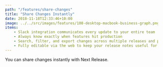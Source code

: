 ```yaml
---
path: "/features/share-changes"
title: "Share Changes Instantly"
date: 2018-11-18T12:33:46+10:00
image: ../../src/images/features/100-desktop-macbook-business-graph.png
items:
    - Slack integration communicates every update to your entire team
    - Always know exactly when features hit production
    - Search, filter, and export changes across multiple releases and projects without breaking a sweat
    - Fully editable via the web to keep your release notes useful for key stakeholders
---
```


You can share changes instantly with Next Release.
